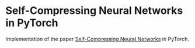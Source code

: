 # Self-Compressing Neural Networks in PyTorch

Implementation of the paper [Self-Compressing Neural Networks](https://arxiv.org/abs/2301.13142) in PyTorch.
